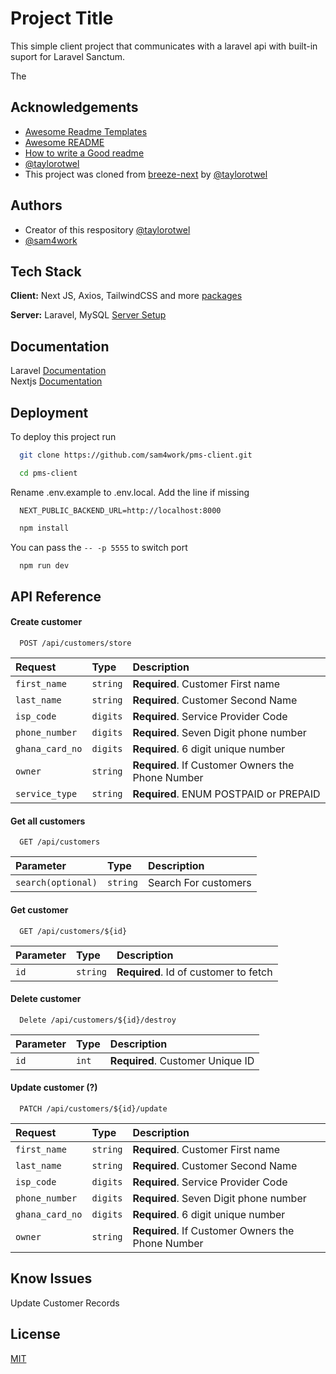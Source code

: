 
# Project Title

This simple client project that communicates with a laravel api with built-in suport for Laravel Sanctum.

The 

## Acknowledgements

 - [Awesome Readme Templates](https://awesomeopensource.com/project/elangosundar/awesome-README-templates)
 - [Awesome README](https://github.com/matiassingers/awesome-readme)
 - [How to write a Good readme](https://bulldogjob.com/news/449-how-to-write-a-good-readme-for-your-github-project)
 - [@taylorotwel](https://github.com/taylorotwell)
 - This project was cloned from [breeze-next](https://github.com/laravel/breeze-next) by [@taylorotwel](https://github.com/taylorotwell)
## Authors
- Creator of this respository [@taylorotwel](https://github.com/taylorotwell)
- [@sam4work](https://github.com/sam4work)


## Tech Stack

**Client:** Next JS, Axios, TailwindCSS and more [packages](https://github.com/sam4work/pms-client/blob/update_for_v1/package.json)

**Server:** Laravel, MySQL [Server Setup](https://github.com/sam4work/pms-api)


## Documentation

Laravel [Documentation](https://laravel.com/docs/9.x)   
Nextjs [Documentation](https://nextjs.org/docs/getting-started)


## Deployment

To deploy this project run


```bash
  git clone https://github.com/sam4work/pms-client.git
```

```bash
  cd pms-client
```


Rename .env.example to .env.local. Add the line if missing
```
  NEXT_PUBLIC_BACKEND_URL=http://localhost:8000
```


```bash
  npm install
```



You can pass the ```-- -p 5555``` to switch port
```bash
  npm run dev 
```

## API Reference

#### Create customer

```http
  POST /api/customers/store
```

| Request | Type     | Description                       |
| :-------- | :------- | :-------------------------------- |
| `first_name`| `string` | **Required**. Customer First name|
| `last_name`| `string` | **Required**. Customer Second Name|
| `isp_code`| `digits` | **Required**. Service Provider Code|
| `phone_number`| `digits` | **Required**. Seven Digit phone number|
| `ghana_card_no`| `digits` | **Required**. 6 digit unique number|
| `owner`| `string` | **Required**. If Customer Owners the Phone Number|
| `service_type`| `string` | **Required**. ENUM POSTPAID or PREPAID|



#### Get all customers

```http
  GET /api/customers
```

| Parameter | Type     | Description                |
| :-------- | :------- | :------------------------- |
| `search(optional)` |  `string`| Search For customers |

#### Get customer

```http
  GET /api/customers/${id}
```

| Parameter | Type     | Description                       |
| :-------- | :------- | :-------------------------------- |
| `id`      | `string` | **Required**. Id of customer to fetch |




#### Delete customer

```http
  Delete /api/customers/${id}/destroy
```

| Parameter | Type     | Description                       |
| :-------- | :------- | :-------------------------------- |
| `id`| `int` | **Required**. Customer Unique ID |



#### Update customer (?)

```http
  PATCH /api/customers/${id}/update
```

| Request | Type     | Description                       |
| :-------- | :------- | :-------------------------------- |
| `first_name`| `string` | **Required**. Customer First name|
| `last_name`| `string` | **Required**. Customer Second Name|
| `isp_code`| `digits` | **Required**. Service Provider Code|
| `phone_number`| `digits` | **Required**. Seven Digit phone number|
| `ghana_card_no`| `digits` | **Required**. 6 digit unique number|
| `owner`| `string` | **Required**. If Customer Owners the Phone Number|


## Know Issues
Update Customer Records
## License

[MIT](https://choosealicense.com/licenses/mit/)

